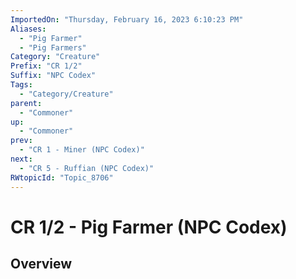 ```yaml
---
ImportedOn: "Thursday, February 16, 2023 6:10:23 PM"
Aliases:
  - "Pig Farmer"
  - "Pig Farmers"
Category: "Creature"
Prefix: "CR 1/2"
Suffix: "NPC Codex"
Tags:
  - "Category/Creature"
parent:
  - "Commoner"
up:
  - "Commoner"
prev:
  - "CR 1 - Miner (NPC Codex)"
next:
  - "CR 5 - Ruffian (NPC Codex)"
RWtopicId: "Topic_8706"
---
```

# CR 1/2 - Pig Farmer (NPC Codex)
## Overview
